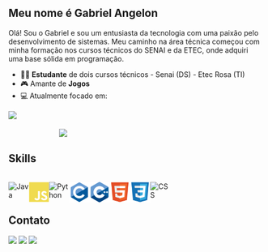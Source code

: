 ## Meu nome é Gabriel Angelon 
Olá! Sou o Gabriel e sou um entusiasta da tecnologia com uma paixão pelo desenvolvimento de sistemas. Meu caminho na área técnica começou com minha formação nos cursos técnicos do SENAI e da ETEC, onde adquiri uma base sólida em programação.

- 👨‍🎓 **Estudante** de dois cursos técnicos - Senai (DS) - Etec Rosa (TI)
- 🎮 Amante de **Jogos**
- 💻 Atualmente focado em:
<div style="display: inline_block">
  <a class="github-stats" href="https://github.com/GabrielAngelon/GabrielAngelon">
    <img align="center" style="margin-right: 100px;" src="https://github-readme-stats.vercel.app/api?username=GabrielAngelon&count_private=true&show_icons=true&theme=tokyonight&hide=issues,stars" />
  </a>
    <br>
    <br>
  <a class="github-stats" href="https://github.com/anuraghazra/convoychat">
    <img align="center" style="margin-left: 100px;" src="https://github-readme-stats.vercel.app/api/top-langs/?username=GabrielAngelon&langs_count=5&theme=tokyonight&layout=compact" />
  </a>
 
</div> 

## Skills
<div style="display: inline_block"><br>
      <img  align="left" alt="Java" height="40" width="40" src="https://cdn.jsdelivr.net/gh/devicons/devicon@latest/icons/java/java-original.svg" />
      <img align="left" alt="Js" height="40" width="40" src="https://raw.githubusercontent.com/devicons/devicon/master/icons/javascript/javascript-plain.svg">
      <img align="left" alt="Python" height="40" width="40" src="https://cdn.jsdelivr.net/gh/devicons/devicon@latest/icons/python/python-original.svg" />
      <img align="left" alt="C" height="40" width="40" src="https://github.com/devicons/devicon/blob/master/icons/c/c-original.svg">
      <img align="left" alt="cpp" height="40" width="40" src="https://github.com/devicons/devicon/blob/master/icons/cplusplus/cplusplus-original.svg">
      <img align="left" alt="HTML" height="40" width="40" src="https://raw.githubusercontent.com/devicons/devicon/master/icons/html5/html5-original.svg">
      <img align="left" alt="CSS" height="40" width="40" src="https://raw.githubusercontent.com/devicons/devicon/master/icons/css3/css3-original.svg">
      <img align="left" alt="CSS" height="40" width="40" src="https://cdn.jsdelivr.net/gh/devicons/devicon@latest/icons/azuresqldatabase/azuresqldatabase-original.svg" />
</div>
</br>
</br>

## Contato 
<div> 
  <a href="https://www.linkedin.com/in/gabriel-angelon-57a8022b6/" target="_blank"><img src="https://img.shields.io/badge/-LinkedIn-%230077B5?style=for-the-badge&logo=linkedin&logoColor=white" target="_blank"></a> 
  <a href="https://www.instagram.com/Angelon_097" target="_blank"><img src="https://img.shields.io/badge/-Instagram-%23E4405F?style=for-the-badge&logo=instagram&logoColor=white" target="_blank"></a>
  <a href = "mailto: gabriel.angelon97@gmail.com"><img src="https://img.shields.io/badge/-Gmail-%23333?style=for-the-badge&logo=gmail&logoColor=white" target="_blank"></a>

